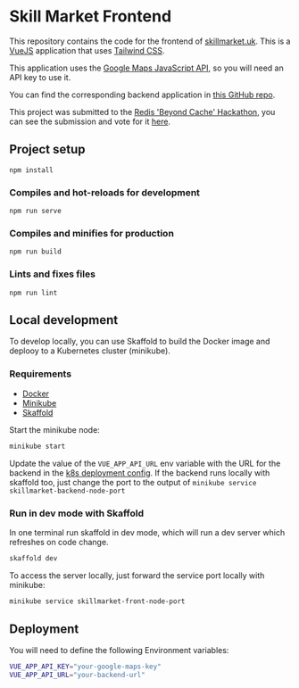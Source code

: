 # Skill Market Frontend

This repository contains the code for the frontend of [skillmarket.uk](https://skillmarket.uk). This is a [VueJS](https://vuejs.org)
application that uses [Tailwind CSS](https://tailwindcss.com/).

This application uses the [Google Maps JavaScript API](https://developers.google.com/maps/documentation/javascript/tutorial),
so you will need an API key to use it.

You can find the corresponding backend application in [this GitHub repo](https://github.com/julianmateu/skillmarket-backend).

This project was submitted to the [Redis 'Beyond Cache' Hackathon](https://redisbeyondcache2020.devpost.com), you can see
the submission and vote for it [here](https://devpost.com/software/skill-market-t5cova).

## Project setup
```
npm install
```

### Compiles and hot-reloads for development
```
npm run serve
```

### Compiles and minifies for production
```
npm run build
```

### Lints and fixes files
```
npm run lint
```

## Local development

To develop locally, you can use Skaffold to build the Docker image and deplooy to a Kubernetes cluster (minikube).

### Requirements
* [Docker](https://www.docker.com/)
* [Minikube](https://minikube.sigs.k8s.io/docs/start/)
* [Skaffold](https://skaffold.dev/)

Start the minikube node:
```bash
minikube start
```

Update the value of the `VUE_APP_API_URL` env variable with the URL for the backend in the [k8s deployment config](./k8s/deploy.yml). If the backend runs locally with skaffold too, just change the port to the output of `minikube service skillmarket-backend-node-port`

### Run in dev mode with Skaffold
In one terminal run skaffold in dev mode, which will run a dev server which refreshes on code change.
```bash
skaffold dev
```

To access the server locally, just forward the service port locally with minikube:
```bash
minikube service skillmarket-front-node-port
```

## Deployment

You will need to define the following Environment variables:
```bash
VUE_APP_API_KEY="your-google-maps-key"
VUE_APP_API_URL="your-backend-url"
```
